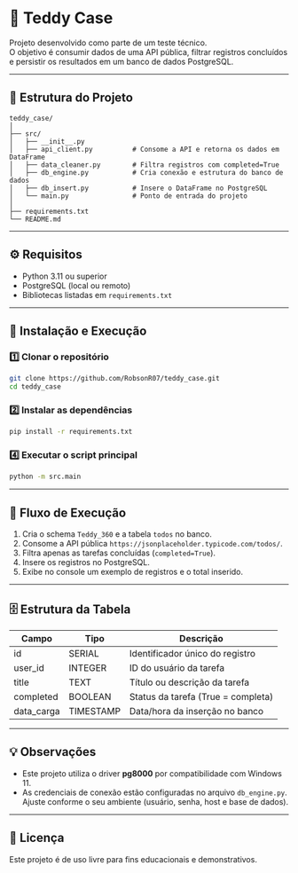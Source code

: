 # 🧠 Teddy Case

Projeto desenvolvido como parte de um teste técnico.  
O objetivo é consumir dados de uma API pública, filtrar registros concluídos e persistir os resultados em um banco de dados PostgreSQL.

---

## 🚀 Estrutura do Projeto

```
teddy_case/
│
├── src/
│   ├── __init__.py
│   ├── api_client.py          # Consome a API e retorna os dados em DataFrame
│   ├── data_cleaner.py        # Filtra registros com completed=True
│   ├── db_engine.py           # Cria conexão e estrutura do banco de dados
│   ├── db_insert.py           # Insere o DataFrame no PostgreSQL
│   └── main.py                # Ponto de entrada do projeto
│
├── requirements.txt
└── README.md
```

---

## ⚙️ Requisitos

- Python 3.11 ou superior  
- PostgreSQL (local ou remoto)  
- Bibliotecas listadas em `requirements.txt`

---

## 🧰 Instalação e Execução

### 1️⃣ Clonar o repositório
```bash
git clone https://github.com/RobsonR07/teddy_case.git
cd teddy_case
```

### 2️⃣ Instalar as dependências
```bash
pip install -r requirements.txt
```

### 4️⃣ Executar o script principal
```bash
python -m src.main
```

---

## 🧩 Fluxo de Execução

1. Cria o schema `Teddy_360` e a tabela `todos` no banco.  
2. Consome a API pública `https://jsonplaceholder.typicode.com/todos/`.  
3. Filtra apenas as tarefas concluídas (`completed=True`).  
4. Insere os registros no PostgreSQL.  
5. Exibe no console um exemplo de registros e o total inserido.

---

## 🗄️ Estrutura da Tabela

| Campo       | Tipo       | Descrição                             |
|--------------|------------|--------------------------------------|
| id           | SERIAL     | Identificador único do registro      |
| user_id      | INTEGER    | ID do usuário da tarefa              |
| title        | TEXT       | Título ou descrição da tarefa        |
| completed    | BOOLEAN    | Status da tarefa (True = completa)   |
| data_carga   | TIMESTAMP  | Data/hora da inserção no banco       |

---

## 💡 Observações

- Este projeto utiliza o driver **pg8000** por compatibilidade com Windows 11.  
- As credenciais de conexão estão configuradas no arquivo `db_engine.py`.  
  Ajuste conforme o seu ambiente (usuário, senha, host e base de dados).

---

## 🧾 Licença

Este projeto é de uso livre para fins educacionais e demonstrativos.
